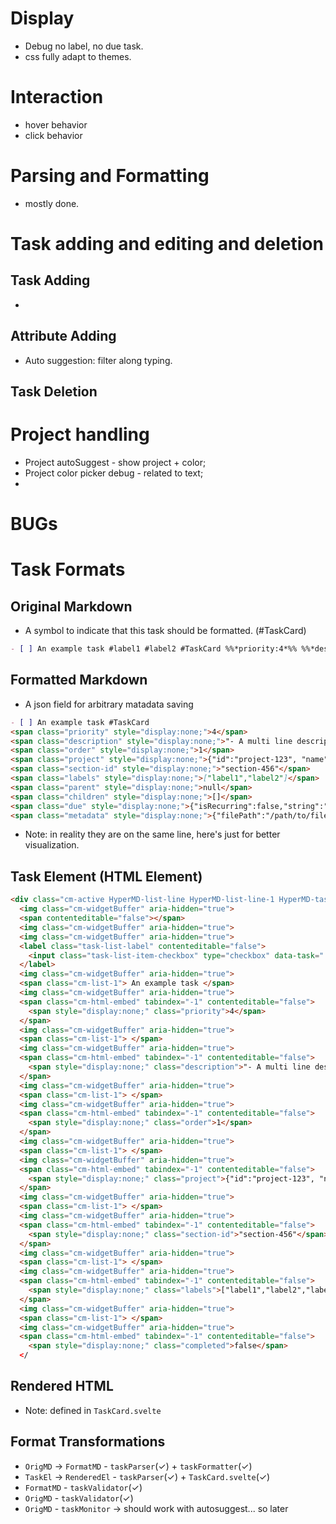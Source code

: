 
# Display
- Debug no label, no due task.
- css fully adapt to themes.

# Interaction
- hover behavior
- click behavior

# Parsing and Formatting
- mostly done.

# Task adding and editing and deletion

## Task Adding
- 

## Attribute Adding 
- Auto suggestion: filter along typing.


## Task Deletion



# Project handling
- Project autoSuggest - show project + color;
- Project color picker debug - related to text;
- 

# BUGs


# Task Formats

## Original Markdown

- A symbol to indicate that this task should be formatted. (#TaskCard)


```markdown
- [ ] An example task #label1 #label2 #TaskCard %%*priority:4*%% %%*description:"- A multi line description.\n- the second line."*%% %%*order:1*%% %%*project:{"id":"project-123", "name":"Project Name"}*%% %%*section-id:"section-456"*%% %%*parent:null*%% %%*children:[]*%% %%*due:"Aug 15, 2024"*%% %%*metadata:{"filePath":"/path/to/file"}*%%
```

## Formatted Markdown

- A json field for arbitrary matadata saving

```markdown
- [ ] An example task #TaskCard
<span class="priority" style="display:none;">4</span> 
<span class="description" style="display:none;">"- A multi line description.\n- the second line."</span> 
<span class="order" style="display:none;">1</span> 
<span class="project" style="display:none;">{"id":"project-123", "name":"Project Name"}</span> 
<span class="section-id" style="display:none;">"section-456"</span> 
<span class="labels" style="display:none;">["label1","label2"]</span> 
<span class="parent" style="display:none;">null</span> 
<span class="children" style="display:none;">[]</span> 
<span class="due" style="display:none;">{"isRecurring":false,"string":"2023-08-15","date":"2024-08-15","datetime":null,"timezone":null}</span> 
<span class="metadata" style="display:none;">{"filePath":"/path/to/file"}</span>
```

- Note: in reality they are on the same line, here's just for better visualization.

## Task Element (HTML Element)

```html
<div class="cm-active HyperMD-list-line HyperMD-list-line-1 HyperMD-task-line cm-line" data-task=" " style="text-indent:-23px;padding-inline-start:27px">
  <img class="cm-widgetBuffer" aria-hidden="true">
  <span contenteditable="false"></span>
  <img class="cm-widgetBuffer" aria-hidden="true">
  <img class="cm-widgetBuffer" aria-hidden="true">
  <label class="task-list-label" contenteditable="false">
    <input class="task-list-item-checkbox" type="checkbox" data-task=" ">
  </label>
  <img class="cm-widgetBuffer" aria-hidden="true">
  <span class="cm-list-1"> An example task </span>
  <img class="cm-widgetBuffer" aria-hidden="true">
  <span class="cm-html-embed" tabindex="-1" contenteditable="false">
    <span style="display:none;" class="priority">4</span>
  </span>
  <img class="cm-widgetBuffer" aria-hidden="true">
  <span class="cm-list-1"> </span>
  <img class="cm-widgetBuffer" aria-hidden="true">
  <span class="cm-html-embed" tabindex="-1" contenteditable="false">
    <span style="display:none;" class="description">"- A multi line description.\n- the second line."</span>
  </span>
  <img class="cm-widgetBuffer" aria-hidden="true">
  <span class="cm-list-1"> </span>
  <img class="cm-widgetBuffer" aria-hidden="true">
  <span class="cm-html-embed" tabindex="-1" contenteditable="false">
    <span style="display:none;" class="order">1</span>
  </span>
  <img class="cm-widgetBuffer" aria-hidden="true">
  <span class="cm-list-1"> </span>
  <img class="cm-widgetBuffer" aria-hidden="true">
  <span class="cm-html-embed" tabindex="-1" contenteditable="false">
    <span style="display:none;" class="project">{"id":"project-123", "name":"Project Name"}</span>
  </span>
  <img class="cm-widgetBuffer" aria-hidden="true">
  <span class="cm-list-1"> </span>
  <img class="cm-widgetBuffer" aria-hidden="true">
  <span class="cm-html-embed" tabindex="-1" contenteditable="false">
    <span style="display:none;" class="section-id">"section-456"</span>
  </span>
  <img class="cm-widgetBuffer" aria-hidden="true">
  <span class="cm-list-1"> </span>
  <img class="cm-widgetBuffer" aria-hidden="true">
  <span class="cm-html-embed" tabindex="-1" contenteditable="false">
    <span style="display:none;" class="labels">["label1","label2","label3","label4","label5"]</span>
  </span>
  <img class="cm-widgetBuffer" aria-hidden="true">
  <span class="cm-list-1"> </span>
  <img class="cm-widgetBuffer" aria-hidden="true">
  <span class="cm-html-embed" tabindex="-1" contenteditable="false">
    <span style="display:none;" class="completed">false</span>
  </
```


## Rendered HTML

- Note: defined in `TaskCard.svelte`

## Format Transformations
- `OrigMD` -> `FormatMD` - `taskParser`(✓) + `taskFormatter`(✓)
- `TaskEl` -> `RenderedEl` - `taskParser`(✓) + `TaskCard.svelte`(✓)
- `FormatMD` - `taskValidator`(✓)
- `OrigMD` - `taskValidator`(✓)
- `OrigMD` - `taskMonitor` -> should work with autosuggest... so later
